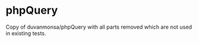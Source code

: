phpQuery
========

Copy of duvanmonsa/phpQuery with all parts removed which are not used in existing tests.